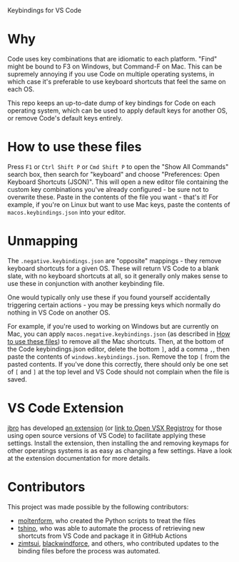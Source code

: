 Keybindings for VS Code

# Why

Code uses key combinations that are idiomatic to each platform. "Find" might be bound to F3 on Windows, but Command-F on Mac. This can be supremely annoying if you use Code on multiple operating systems, in which case it's preferable to use keyboard shortcuts that feel the same on each OS. 

This repo keeps an up-to-date dump of key bindings for Code on each operating system, which can be used to apply default keys for another OS, or remove Code's default keys entirely. 

# How to use these files

Press `F1` or `Ctrl Shift P` or `Cmd Shift P` to open the "Show All Commands" search box, then search for "keyboard" and choose "Preferences: Open Keyboard Shortcuts (JSON)". This will open a new editor file containing the custom key combinations you've already configured - be sure not to overwrite these. Paste in the contents of the file you want - that's it! For example, if you're on Linux but want to use Mac keys, paste the contents of `macos.keybindings.json` into your editor. 

# Unmapping

The `.negative.keybindings.json` are "opposite" mappings - they remove keyboard shortcuts for a given OS. These will return VS Code to a blank slate, with no keyboard shortcuts at all, so it generally only makes sense to use these in conjunction with another keybinding file. 

One would typically only use these if you found yourself accidentally triggering certain actions - you may be pressing keys which normally do nothing in VS Code on another OS. 

For example, if you're used to working on Windows but are currently on Mac, you can apply `macos.negative.keybindings.json` (as described in [How to use these files](#how-to-use-these-files)) to remove all the Mac shortcuts. Then, at the bottom of the Code keybindings.json editor, delete the bottom `]`, add a comma `,`, then paste the contents of `windows.keybindings.json`. Remove the top `[` from the pasted contents. If you've done this correctly, there should only be one set of `[` and `]` at the top level and VS Code should not complain when the file is saved. 

# VS Code Extension

[jbro](https://github.com/jbro/vscode-default-keybindings) has developed [an extension](https://marketplace.visualstudio.com/items?itemName=jbro.vscode-default-keybindings) (or [link to Open VSX Registroy](https://open-vsx.org/extension/jbro/vscode-default-keybindings) for those using open source versions of VS Code) to facilitate applying these settings. Install the extension, then installing the and removing keymaps for other operatings systems is as easy as changing a few settings. Have a look at the extension documentation for more details.

# Contributors

This project was made possible by the following contributors:
* [moltenform](https://github.com/moltenform), who created the Python scripts to treat the files
* [tshino](https://github.com/tshino), who was able to automate the process of retrieving new shortcuts from VS Code and package it in GitHub Actions
* [zimtsui](https://github.com/zimtsui), [blackwindforce](https://github.com/blackwindforce), and others, who contributed updates to the binding files before the process was automated. 